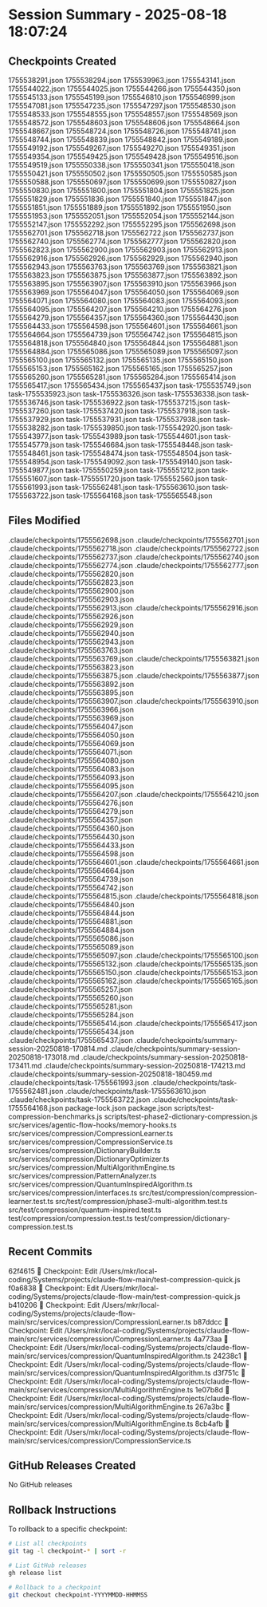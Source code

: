 # Session Summary - 2025-08-18 18:07:24

## Checkpoints Created
1755538291.json
1755538294.json
1755539963.json
1755543141.json
1755544022.json
1755544025.json
1755544266.json
1755544350.json
1755545133.json
1755545199.json
1755546810.json
1755546999.json
1755547081.json
1755547235.json
1755547297.json
1755548530.json
1755548533.json
1755548555.json
1755548557.json
1755548569.json
1755548572.json
1755548603.json
1755548606.json
1755548664.json
1755548667.json
1755548724.json
1755548726.json
1755548741.json
1755548744.json
1755548839.json
1755548842.json
1755549189.json
1755549192.json
1755549267.json
1755549270.json
1755549351.json
1755549354.json
1755549425.json
1755549428.json
1755549516.json
1755549519.json
1755550338.json
1755550341.json
1755550418.json
1755550421.json
1755550502.json
1755550505.json
1755550585.json
1755550588.json
1755550697.json
1755550699.json
1755550827.json
1755550830.json
1755551800.json
1755551804.json
1755551825.json
1755551829.json
1755551836.json
1755551840.json
1755551847.json
1755551851.json
1755551889.json
1755551892.json
1755551950.json
1755551953.json
1755552051.json
1755552054.json
1755552144.json
1755552147.json
1755552292.json
1755552295.json
1755562698.json
1755562701.json
1755562718.json
1755562722.json
1755562737.json
1755562740.json
1755562774.json
1755562777.json
1755562820.json
1755562823.json
1755562900.json
1755562903.json
1755562913.json
1755562916.json
1755562926.json
1755562929.json
1755562940.json
1755562943.json
1755563763.json
1755563769.json
1755563821.json
1755563823.json
1755563875.json
1755563877.json
1755563892.json
1755563895.json
1755563907.json
1755563910.json
1755563966.json
1755563969.json
1755564047.json
1755564050.json
1755564069.json
1755564071.json
1755564080.json
1755564083.json
1755564093.json
1755564095.json
1755564207.json
1755564210.json
1755564276.json
1755564279.json
1755564357.json
1755564360.json
1755564430.json
1755564433.json
1755564598.json
1755564601.json
1755564661.json
1755564664.json
1755564739.json
1755564742.json
1755564815.json
1755564818.json
1755564840.json
1755564844.json
1755564881.json
1755564884.json
1755565086.json
1755565089.json
1755565097.json
1755565100.json
1755565132.json
1755565135.json
1755565150.json
1755565153.json
1755565162.json
1755565165.json
1755565257.json
1755565260.json
1755565281.json
1755565284.json
1755565414.json
1755565417.json
1755565434.json
1755565437.json
task-1755535749.json
task-1755535923.json
task-1755536326.json
task-1755536338.json
task-1755536746.json
task-1755536922.json
task-1755537215.json
task-1755537260.json
task-1755537420.json
task-1755537918.json
task-1755537929.json
task-1755537931.json
task-1755537938.json
task-1755538282.json
task-1755539850.json
task-1755542920.json
task-1755543977.json
task-1755543989.json
task-1755544601.json
task-1755545779.json
task-1755546684.json
task-1755548448.json
task-1755548461.json
task-1755548474.json
task-1755548504.json
task-1755548954.json
task-1755549092.json
task-1755549140.json
task-1755549877.json
task-1755550259.json
task-1755551212.json
task-1755551607.json
task-1755551720.json
task-1755552560.json
task-1755561993.json
task-1755562481.json
task-1755563610.json
task-1755563722.json
task-1755564168.json
task-1755565548.json

## Files Modified
.claude/checkpoints/1755562698.json
.claude/checkpoints/1755562701.json
.claude/checkpoints/1755562718.json
.claude/checkpoints/1755562722.json
.claude/checkpoints/1755562737.json
.claude/checkpoints/1755562740.json
.claude/checkpoints/1755562774.json
.claude/checkpoints/1755562777.json
.claude/checkpoints/1755562820.json
.claude/checkpoints/1755562823.json
.claude/checkpoints/1755562900.json
.claude/checkpoints/1755562903.json
.claude/checkpoints/1755562913.json
.claude/checkpoints/1755562916.json
.claude/checkpoints/1755562926.json
.claude/checkpoints/1755562929.json
.claude/checkpoints/1755562940.json
.claude/checkpoints/1755562943.json
.claude/checkpoints/1755563763.json
.claude/checkpoints/1755563769.json
.claude/checkpoints/1755563821.json
.claude/checkpoints/1755563823.json
.claude/checkpoints/1755563875.json
.claude/checkpoints/1755563877.json
.claude/checkpoints/1755563892.json
.claude/checkpoints/1755563895.json
.claude/checkpoints/1755563907.json
.claude/checkpoints/1755563910.json
.claude/checkpoints/1755563966.json
.claude/checkpoints/1755563969.json
.claude/checkpoints/1755564047.json
.claude/checkpoints/1755564050.json
.claude/checkpoints/1755564069.json
.claude/checkpoints/1755564071.json
.claude/checkpoints/1755564080.json
.claude/checkpoints/1755564083.json
.claude/checkpoints/1755564093.json
.claude/checkpoints/1755564095.json
.claude/checkpoints/1755564207.json
.claude/checkpoints/1755564210.json
.claude/checkpoints/1755564276.json
.claude/checkpoints/1755564279.json
.claude/checkpoints/1755564357.json
.claude/checkpoints/1755564360.json
.claude/checkpoints/1755564430.json
.claude/checkpoints/1755564433.json
.claude/checkpoints/1755564598.json
.claude/checkpoints/1755564601.json
.claude/checkpoints/1755564661.json
.claude/checkpoints/1755564664.json
.claude/checkpoints/1755564739.json
.claude/checkpoints/1755564742.json
.claude/checkpoints/1755564815.json
.claude/checkpoints/1755564818.json
.claude/checkpoints/1755564840.json
.claude/checkpoints/1755564844.json
.claude/checkpoints/1755564881.json
.claude/checkpoints/1755564884.json
.claude/checkpoints/1755565086.json
.claude/checkpoints/1755565089.json
.claude/checkpoints/1755565097.json
.claude/checkpoints/1755565100.json
.claude/checkpoints/1755565132.json
.claude/checkpoints/1755565135.json
.claude/checkpoints/1755565150.json
.claude/checkpoints/1755565153.json
.claude/checkpoints/1755565162.json
.claude/checkpoints/1755565165.json
.claude/checkpoints/1755565257.json
.claude/checkpoints/1755565260.json
.claude/checkpoints/1755565281.json
.claude/checkpoints/1755565284.json
.claude/checkpoints/1755565414.json
.claude/checkpoints/1755565417.json
.claude/checkpoints/1755565434.json
.claude/checkpoints/1755565437.json
.claude/checkpoints/summary-session-20250818-170814.md
.claude/checkpoints/summary-session-20250818-173018.md
.claude/checkpoints/summary-session-20250818-173411.md
.claude/checkpoints/summary-session-20250818-174213.md
.claude/checkpoints/summary-session-20250818-180459.md
.claude/checkpoints/task-1755561993.json
.claude/checkpoints/task-1755562481.json
.claude/checkpoints/task-1755563610.json
.claude/checkpoints/task-1755563722.json
.claude/checkpoints/task-1755564168.json
package-lock.json
package.json
scripts/test-compression-benchmarks.js
scripts/test-phase2-dictionary-compression.js
src/services/agentic-flow-hooks/memory-hooks.ts
src/services/compression/CompressionLearner.ts
src/services/compression/CompressionService.ts
src/services/compression/DictionaryBuilder.ts
src/services/compression/DictionaryOptimizer.ts
src/services/compression/MultiAlgorithmEngine.ts
src/services/compression/PatternAnalyzer.ts
src/services/compression/QuantumInspiredAlgorithm.ts
src/services/compression/interfaces.ts
src/test/compression/compression-learner.test.ts
src/test/compression/phase3-multi-algorithm.test.ts
src/test/compression/quantum-inspired.test.ts
test/compression/compression.test.ts
test/compression/dictionary-compression.test.ts

## Recent Commits
62f4615 🔖 Checkpoint: Edit /Users/mkr/local-coding/Systems/projects/claude-flow-main/test-compression-quick.js
f0a6838 🔖 Checkpoint: Edit /Users/mkr/local-coding/Systems/projects/claude-flow-main/test-compression-quick.js
b410206 🔖 Checkpoint: Edit /Users/mkr/local-coding/Systems/projects/claude-flow-main/src/services/compression/CompressionLearner.ts
b87ddcc 🔖 Checkpoint: Edit /Users/mkr/local-coding/Systems/projects/claude-flow-main/src/services/compression/CompressionLearner.ts
4a773aa 🔖 Checkpoint: Edit /Users/mkr/local-coding/Systems/projects/claude-flow-main/src/services/compression/QuantumInspiredAlgorithm.ts
24238c1 🔖 Checkpoint: Edit /Users/mkr/local-coding/Systems/projects/claude-flow-main/src/services/compression/QuantumInspiredAlgorithm.ts
d3f751c 🔖 Checkpoint: Edit /Users/mkr/local-coding/Systems/projects/claude-flow-main/src/services/compression/MultiAlgorithmEngine.ts
1e07b8d 🔖 Checkpoint: Edit /Users/mkr/local-coding/Systems/projects/claude-flow-main/src/services/compression/MultiAlgorithmEngine.ts
267a3bc 🔖 Checkpoint: Edit /Users/mkr/local-coding/Systems/projects/claude-flow-main/src/services/compression/MultiAlgorithmEngine.ts
8cb4afb 🔖 Checkpoint: Edit /Users/mkr/local-coding/Systems/projects/claude-flow-main/src/services/compression/CompressionService.ts

## GitHub Releases Created
No GitHub releases

## Rollback Instructions
To rollback to a specific checkpoint:
```bash
# List all checkpoints
git tag -l checkpoint-* | sort -r

# List GitHub releases
gh release list

# Rollback to a checkpoint
git checkout checkpoint-YYYYMMDD-HHMMSS
```
